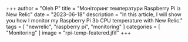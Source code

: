 +++
author = "Oleh P"
title = "Моніторинг температури Raspberry Pi із New Relic"
date = "2023-06-18"
description = "In this article, I will show you how I monitor my Raspberry Pi 3b CPU temperature with New Relic."
tags = [
    "newrelic",
    "raspberry pi",
    "monitoring"
]
categories = [
    "Monitoring"
]
image = "rpi-temp-featered.jfif"
+++